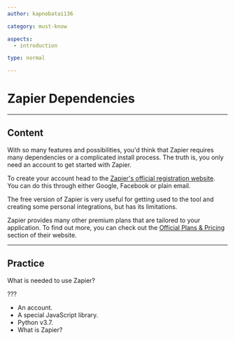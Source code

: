 ```yaml
---
author: kapnobatai136

category: must-know

aspects:
  - introduction

type: normal

---
```


# Zapier Dependencies

---
## Content

With so many features and possibilities, you'd think that Zapier requires many dependencies or a complicated install process. The truth is, you only need an account to get started with Zapier.

To create your account head to the [Zapier's official registration website](https://zapier.com/sign-up/). You can do this through either Google, Facebook or plain email.

The free version of Zapier is very useful for getting used to the tool and creating some personal integrations, but has its limitations.

Zapier provides many other premium plans that are tailored to your application. To find out more, you can check out the [Official Plans & Pricing](https://zapier.com/pricing) section of their website.

---
## Practice

What is needed to use Zapier?

???

* An account.
* A special JavaScript library.
* Python v3.7.
* What is Zapier?
